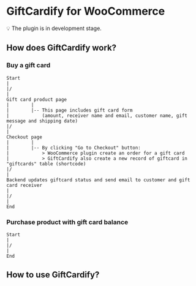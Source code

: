 # GiftCardify for WooCommerce

💡 The plugin is in development stage.

## How does GiftCardify work?

### Buy a gift card

```
Start
|
|/
|
Gift card product page
|        |
|        |-- This page includes gift card form
|            (amount, receiver name and email, customer name, gift message and shipping date)
|/
|
Checkout page
|        |
|        |-- By clicking "Go to Checkout" button:
|            > WooCommerce plugin create an order for a gift card
|            > GiftCardify also create a new record of giftcard in "giftcards" table (shortcode)
|/
|
Backend updates giftcard status and send email to customer and gift card receiver
|
|/
|
End
```

### Purchase product with gift card balance
```
Start
|
|/
|
End
```

## How to use GiftCardify?
